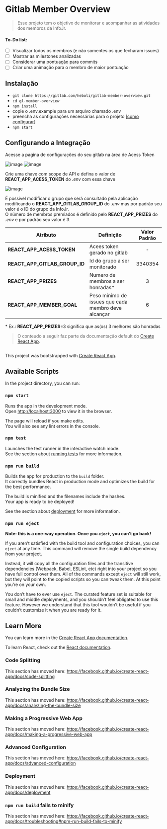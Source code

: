 # Gitlab Member Overview  

> Esse projeto tem o objetivo de monitorar e acompanhar as atividades dos membros da InfoJr.  

#### To-Do list:  
* [ ] Visualizar todos os membros (e não somentes os que fecharam issues)  
* [ ] Mostrar as milestones analizadas  
* [ ] Considerar uma pontuação para commits
* [ ] Criar uma animação para o membro de maior pontuação  

## Instalação  
*  `git clone https://gitlab.com/heboli/gitlab-member-overview.git`
*  `cd gl-member-overview`
*  `npm install`
*  copie o .env.example para um arquivo chamado .env
*  preencha as configurações necessárias para o projeto [[como configurar](#configurando-a-integracao)]
*  `npm start`

## Configurando a Integração
Acesse a pagina de configurações do seu gitlab na área de Acess Token  

![image](/uploads/f7f1b78d11e3be434264ee2a5849e254/image.png)   ![image](/uploads/7b2a31db9b810dab9fec6b4d0ad7cf36/image.png)  

Crie uma chave com scope de API e defina o valor de **REACT_APP_ACESS_TOKEN** do _.env_ com essa chave  

![image](/uploads/8953b7ad99cbabcfc7253ffe94d28382/image.png)  

É possivel modificar o grupo que será consultado pela aplicação modificando o **REACT_APP_GITLAB_GROUP_ID** do _.env_ mas por padrão seu valor é o ID do grupo da InfoJr.  
O número de membros premiados é definido pelo **REACT_APP_PRIZES** do _.env_ e por padrão seu valor é 3.

| Atributo | Definição | Valor Padrão |
|  ------  |  -------  | :----------: |
| **REACT_APP_ACESS_TOKEN**     | Acees token gerado no gitlab                        |    -    |
| **REACT_APP_GITLAB_GROUP_ID** | Id do grupo a ser monitorado                        | 3340354 |
| **REACT_APP_PRIZES**          | Numero de membros a ser honradas*                   |    3    |
| **REACT_APP_MEMBER_GOAL**     | Peso minimo de issues que cada membro deve alcançar |    6    |

\* Ex.: **REACT_APP_PRIZES**=3 significa que as(os) 3 melhores são honradas

> O conteudo a seguir faz parte da documentação default do [Create React App](https://github.com/facebook/create-react-app).

## 

This project was bootstrapped with [Create React App](https://github.com/facebook/create-react-app).

## Available Scripts
In the project directory, you can run:

### `npm start`

Runs the app in the development mode.<br>
Open [http://localhost:3000](http://localhost:3000) to view it in the browser.

The page will reload if you make edits.<br>
You will also see any lint errors in the console.

### `npm test`

Launches the test runner in the interactive watch mode.<br>
See the section about [running tests](https://facebook.github.io/create-react-app/docs/running-tests) for more information.

### `npm run build`

Builds the app for production to the `build` folder.<br>
It correctly bundles React in production mode and optimizes the build for the best performance.

The build is minified and the filenames include the hashes.<br>
Your app is ready to be deployed!

See the section about [deployment](https://facebook.github.io/create-react-app/docs/deployment) for more information.

### `npm run eject`

**Note: this is a one-way operation. Once you `eject`, you can’t go back!**

If you aren’t satisfied with the build tool and configuration choices, you can `eject` at any time. This command will remove the single build dependency from your project.

Instead, it will copy all the configuration files and the transitive dependencies (Webpack, Babel, ESLint, etc) right into your project so you have full control over them. All of the commands except `eject` will still work, but they will point to the copied scripts so you can tweak them. At this point you’re on your own.

You don’t have to ever use `eject`. The curated feature set is suitable for small and middle deployments, and you shouldn’t feel obligated to use this feature. However we understand that this tool wouldn’t be useful if you couldn’t customize it when you are ready for it.

## Learn More

You can learn more in the [Create React App documentation](https://facebook.github.io/create-react-app/docs/getting-started).

To learn React, check out the [React documentation](https://reactjs.org/).

### Code Splitting

This section has moved here: https://facebook.github.io/create-react-app/docs/code-splitting

### Analyzing the Bundle Size

This section has moved here: https://facebook.github.io/create-react-app/docs/analyzing-the-bundle-size

### Making a Progressive Web App

This section has moved here: https://facebook.github.io/create-react-app/docs/making-a-progressive-web-app

### Advanced Configuration

This section has moved here: https://facebook.github.io/create-react-app/docs/advanced-configuration

### Deployment

This section has moved here: https://facebook.github.io/create-react-app/docs/deployment

### `npm run build` fails to minify

This section has moved here: https://facebook.github.io/create-react-app/docs/troubleshooting#npm-run-build-fails-to-minify
